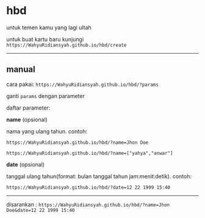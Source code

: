 # hbd
untuk temen kamu yang lagi ultah

untuk buat kartu baru kunjungi `https://WahyuRidiansyah.github.io/hbd/create`

---

## manual

cara pakai: `https://WahyuRidiansyah.github.io/hbd/?params`

ganti `params` dengan parameter


daftar parameter:

**name** (opsional)

nama yang ulang tahun. contoh:

`https://WahyuRidiansyah.github.io/hbd/?name=Jhon Doe`

`https://WahyuRidiansyah.github.io/hbd/?name=["yahya","anwar"]`


**date** (opsional)

tanggal ulang tahun(format: bulan tanggal tahun jam:menit:detik). contoh:

`https://WahyuRidiansyah.github.io/hbd/?date=12 22 1999 15:40`


---

disarankan : `https://WahyuRidiansyah.github.io/hbd/?name=Jhon Doe&date=12 22 1999 15:40`


